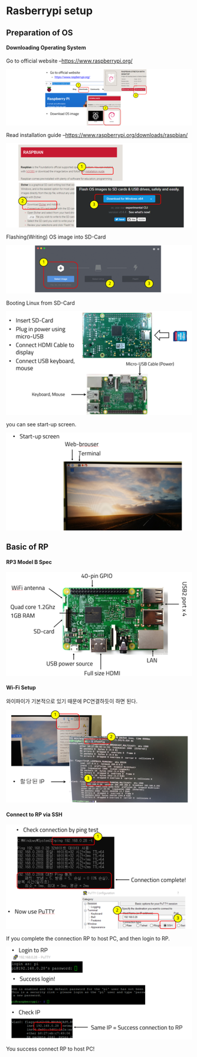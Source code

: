 # Rasberrypi setup

## Preparation of OS

#### Downloading Operating System

Go to official website –<https://www.raspberrypi.org/>

![17_preOS](01_figs/17_preOS.png)

Read installation guide –<https://www.raspberrypi.org/downloads/raspbian/>

![18_guide](01_figs/18_guide.png)

Flashing(Writing) OS image into SD-Card

![19_flash](01_figs/19_flash.png)

Booting Linux from SD-Card

![20_booting](01_figs/20_booting.png)

you can see start-up screen.

![21_start_up](01_figs/21_start_up.png)



## Basic of RP

#### RP3 Model B Spec

![22_rp3](01_figs/22_rp3.png)

#### Wi-Fi Setup

와이파이가 기본적으로 있기 때문에 PC연결하듯이 하면 된다.

![23_wifi](01_figs/23_wifi.png)

#### Connect to RP via SSH

![24_ssh](01_figs/24_ssh.png)

If you complete the connection RP to host PC, and then login to RP.

![25_ssh](01_figs/25_ssh.png)

You success connect RP to host PC!

